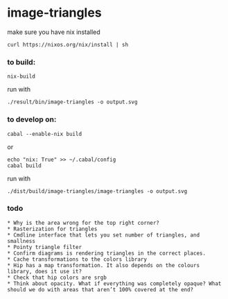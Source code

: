 # image-triangles

make sure you have nix installed
```
curl https://nixos.org/nix/install | sh
```

### to build:
```
nix-build

```
run with
```
./result/bin/image-triangles -o output.svg
```

### to develop on:
```
cabal --enable-nix build
```
or
```
echo "nix: True" >> ~/.cabal/config
cabal build
```

run with
```
./dist/build/image-triangles/image-triangles -o output.svg
```

### todo
    * Why is the area wrong for the top right corner?
    * Rasterization for triangles
    * Cmdline interface that lets you set number of triangles, and smallness
    * Pointy triangle filter
    * Confirm diagrams is rendering triangles in the correct places.
    * Cache transformations to the colors library
    * Hip has a map transformation. It also depends on the colours library, does it use it?
    * Check that hip colors are srgb
    * Think about opacity. What if everything was completely opaque? What should we do with areas that aren’t 100% covered at the end?
  
